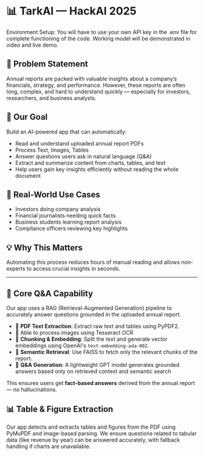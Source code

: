 
# 📊 TarkAI — HackAI 2025
Environment Setup: You will have to use your own API key in the .env file for complete functioning of the code. Working model will be demonstrated in video and live demo.

## 🧠 Problem Statement
Annual reports are packed with valuable insights about a company’s financials, strategy, and performance. However, these reports are often long, complex, and hard to understand quickly — especially for investors, researchers, and business analysts.

## 🎯 Our Goal
Build an AI-powered app that can automatically:
- Read and understand uploaded annual report PDFs
- Process Text, Images, Tables
- Answer questions users ask in natural language (Q&A)
- Extract and summarize content from charts, tables, and text
- Help users gain key insights efficiently without reading the whole document

## 💼 Real-World Use Cases
- Investors doing company analysis
- Financial journalists needing quick facts
- Business students learning report analysis
- Compliance officers reviewing key highlights

## 💡 Why This Matters
Automating this process reduces hours of manual reading and allows non-experts to access crucial insights in seconds.

---

## 🤖 Core Q&A Capability

Our app uses a RAG (Retrieval-Augmented Generation) pipeline to accurately answer questions grounded in the uploaded annual report. 

- 🔹 **PDF Text Extraction**: Extract raw text and tables using PyPDF2.
- 🔹 Able to process images using Tesseract OCR 
- 🔹 **Chunking & Embedding**: Split the text and generate vector embeddings using OpenAI's `text-embedding-ada-002`.
- 🔹 **Semantic Retrieval**: Use FAISS to fetch only the relevant chunks of the report.
- 🔹 **Q&A Generation**: A lightweight GPT model generates grounded answers based only on retrieved context and semantic search


This ensures users get **fact-based answers** derived from the annual report — no hallucinations.

## 📊 Table & Figure Extraction

Our app detects and extracts tables and figures from the PDF using PyMuPDF and image-based parsing. We ensure questions related to tabular data (like revenue by year) can be answered accurately, with fallback handling if charts are unavailable.



